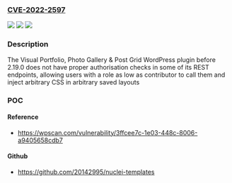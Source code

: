 ### [CVE-2022-2597](https://cve.mitre.org/cgi-bin/cvename.cgi?name=CVE-2022-2597)
![](https://img.shields.io/static/v1?label=Product&message=Visual%20Portfolio%2C%20Photo%20Gallery%20%26%20Post%20Grid&color=blue)
![](https://img.shields.io/static/v1?label=Version&message=2.19.0%3C%202.19.0%20&color=brighgreen)
![](https://img.shields.io/static/v1?label=Vulnerability&message=CWE-863%20Incorrect%20Authorization&color=brighgreen)

### Description

The Visual Portfolio, Photo Gallery & Post Grid WordPress plugin before 2.19.0 does not have proper authorisation checks in some of its REST endpoints, allowing users with a role as low as contributor to call them and inject arbitrary CSS in arbitrary saved layouts

### POC

#### Reference
- https://wpscan.com/vulnerability/3ffcee7c-1e03-448c-8006-a9405658cdb7

#### Github
- https://github.com/20142995/nuclei-templates

